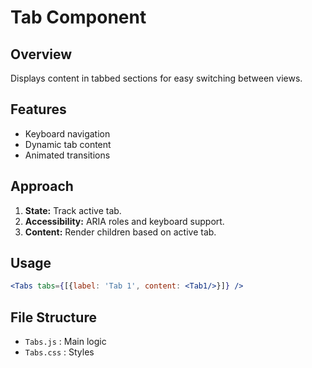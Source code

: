 # Tab Component

## Overview
Displays content in tabbed sections for easy switching between views.

## Features
- Keyboard navigation
- Dynamic tab content
- Animated transitions

## Approach
1. **State:** Track active tab.
2. **Accessibility:** ARIA roles and keyboard support.
3. **Content:** Render children based on active tab.

## Usage
```jsx
<Tabs tabs={[{label: 'Tab 1', content: <Tab1/>}]} />
```

## File Structure
- `Tabs.js` : Main logic
- `Tabs.css` : Styles
